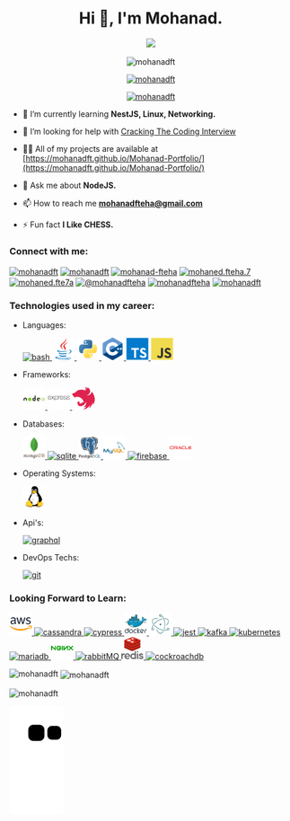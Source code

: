 
<h1 align="center">Hi 👋, I'm Mohanad.</h1>  
<p align="center">
	<a  href="https://github.com/Ratheshan03/readme-typing-svg" align="center">
		<img  src="https://readme-typing-svg.herokuapp.com?lines=Software+Engineer+Undergraduate;Backend+Web+Developer;Aspiring+Learner&;&width=400&height=50" />
	</a>
</p>
</p>
<p align="center"> <img src="https://komarev.com/ghpvc/?username=mohanadft&label=Profile%20views&color=0e75b6&style=flat" alt="mohanadft" /> </p>  
  
<p align="center"> <a href="https://github.com/ryo-ma/github-profile-trophy"><img src="https://github-profile-trophy.vercel.app/?username=mohanadft" alt="mohanadft" /></a> </p>  
  
<p align="center"> <a href="https://twitter.com/mohanadft" target="blank"><img src="https://img.shields.io/twitter/follow/mohanadft?logo=twitter&style=for-the-badge" alt="mohanadft" /></a> </p>  
  
- 🌱 I’m currently learning **NestJS, Linux, Networking.**  
  
- 🤝 I’m looking for help with [Cracking The Coding Interview](https://github.com/mohanadft/Cracking-The-Coding-Interview)  
  
- 👨‍💻 All of my projects are available at [https://mohanadft.github.io/Mohanad-Portfolio/](https://mohanadft.github.io/Mohanad-Portfolio/)  
  
- 💬 Ask me about **NodeJS.**  
  
- 📫 How to reach me **mohanadfteha@gmail.com**  
  
- ⚡ Fun fact **I Like CHESS.**  
  
<h3 align="left">Connect with me:</h3>  
<p align="left">  
<a href="https://dev.to/mohanadft" target="blank"><img align="center" src="https://raw.githubusercontent.com/rahuldkjain/github-profile-readme-generator/master/src/images/icons/Social/devto.svg" alt="mohanadft" height="30" width="40" /></a>  
<a href="https://twitter.com/mohanadft" target="blank"><img align="center" src="https://raw.githubusercontent.com/rahuldkjain/github-profile-readme-generator/master/src/images/icons/Social/twitter.svg" alt="mohanadft" height="30" width="40" /></a>  
<a href="https://linkedin.com/in/mohanad-fteha" target="blank"><img align="center" src="https://raw.githubusercontent.com/rahuldkjain/github-profile-readme-generator/master/src/images/icons/Social/linked-in-alt.svg" alt="mohanad-fteha" height="30" width="40" /></a>  
<a href="https://fb.com/mohaned.fteha.7" target="blank"><img align="center" src="https://raw.githubusercontent.com/rahuldkjain/github-profile-readme-generator/master/src/images/icons/Social/facebook.svg" alt="mohaned.fteha.7" height="30" width="40" /></a>  
<a href="https://instagram.com/mohaned.fte7a" target="blank"><img align="center" src="https://raw.githubusercontent.com/rahuldkjain/github-profile-readme-generator/master/src/images/icons/Social/instagram.svg" alt="mohaned.fte7a" height="30" width="40" /></a>  
<a href="https://medium.com/@mohanadfteha" target="blank"><img align="center" src="https://raw.githubusercontent.com/rahuldkjain/github-profile-readme-generator/master/src/images/icons/Social/medium.svg" alt="@mohanadfteha" height="30" width="40" /></a>  
<a href="https://codeforces.com/profile/mohanadfteha" target="blank"><img align="center" src="https://raw.githubusercontent.com/rahuldkjain/github-profile-readme-generator/master/src/images/icons/Social/codeforces.svg" alt="mohanadfteha" height="30" width="40" /></a>  
<a href="https://www.leetcode.com/mohanadft" target="blank"><img align="center" src="https://raw.githubusercontent.com/rahuldkjain/github-profile-readme-generator/master/src/images/icons/Social/leet-code.svg" alt="mohanadft" height="30" width="40" /></a>  
</p>  

  
<h3 align="left">Technologies used in my career: </h3>  
<ul>
<li>
	Languages: 
	<p>
	<a href="https://www.gnu.org/software/bash/" target="_blank" rel="noreferrer"> <img src="https://www.vectorlogo.zone/logos/gnu_bash/gnu_bash-icon.svg" alt="bash" width="40" height="40"/> </a>
	<a href="https://www.java.com" target="_blank" rel="noreferrer"> <img src="https://raw.githubusercontent.com/devicons/devicon/master/icons/java/java-original.svg" alt="java" width="40" height="40"/> </a>
	<a href="https://www.python.org" target="_blank" rel="noreferrer"> <img src="https://raw.githubusercontent.com/devicons/devicon/master/icons/python/python-original.svg" alt="python" width="40" height="40"/> </a> 
	 <a href="https://www.w3schools.com/cpp/" target="_blank" rel="noreferrer"> <img src="https://raw.githubusercontent.com/devicons/devicon/master/icons/cplusplus/cplusplus-original.svg" alt="cplusplus" width="40" height="40"/> </a>
	  <a href="https://www.typescriptlang.org/" target="_blank" rel="noreferrer"> <img src="https://raw.githubusercontent.com/devicons/devicon/master/icons/typescript/typescript-original.svg" alt="typescript" width="40" height="40"/> 
	  </a>
	    <a href="https://developer.mozilla.org/en-US/docs/Web/JavaScript" target="_blank" rel="noreferrer"> <img src="https://raw.githubusercontent.com/devicons/devicon/master/icons/javascript/javascript-original.svg" alt="javascript" width="40" height="40"/> </a> 
</p>
</li>
<li>
	Frameworks:
	<p>
	<a href="https://nodejs.org" target="_blank" rel="noreferrer"> <img src="https://raw.githubusercontent.com/devicons/devicon/master/icons/nodejs/nodejs-original-wordmark.svg" alt="nodejs" width="40" height="40"/> </a> 
	 <a href="https://expressjs.com" target="_blank" rel="noreferrer"> <img src="https://raw.githubusercontent.com/devicons/devicon/master/icons/express/express-original-wordmark.svg" alt="express" width="40" height="40"/> 
	 </a> 
	 <a href="https://nestjs.com/" target="_blank" rel="noreferrer"> <img src="https://raw.githubusercontent.com/devicons/devicon/master/icons/nestjs/nestjs-plain.svg" alt="nestjs" width="40" height="40"/> </a> 
</p>
</li>
	<li>
	Databases: 
	<p>
	 <a href="https://www.mongodb.com/" target="_blank" rel="noreferrer"> <img src="https://raw.githubusercontent.com/devicons/devicon/master/icons/mongodb/mongodb-original-wordmark.svg" alt="mongodb" width="40" height="40"/> </a> 
	 <a href="https://www.sqlite.org/" target="_blank" rel="noreferrer"> <img src="https://www.vectorlogo.zone/logos/sqlite/sqlite-icon.svg" alt="sqlite" width="40" height="40"/> </a>  
	 <a href="https://www.postgresql.org" target="_blank" rel="noreferrer"> <img src="https://raw.githubusercontent.com/devicons/devicon/master/icons/postgresql/postgresql-original-wordmark.svg" alt="postgresql" width="40" height="40"/> </a>
	  <a href="https://www.mysql.com/" target="_blank" rel="noreferrer"> <img src="https://raw.githubusercontent.com/devicons/devicon/master/icons/mysql/mysql-original-wordmark.svg" alt="mysql" width="40" height="40"/> </a> 
	  <a href="https://firebase.google.com/" target="_blank" rel="noreferrer"> <img src="https://www.vectorlogo.zone/logos/firebase/firebase-icon.svg" alt="firebase" width="40" height="40"/> </a> 
	  <a href="https://www.oracle.com/" target="_blank" rel="noreferrer"> <img src="https://raw.githubusercontent.com/devicons/devicon/master/icons/oracle/oracle-original.svg" alt="oracle" width="40" height="40"/> </a>
	</p>
</li>
<li>
Operating Systems:
<p>
<a href="https://www.linux.org/" target="_blank" rel="noreferrer"> <img src="https://raw.githubusercontent.com/devicons/devicon/master/icons/linux/linux-original.svg" alt="linux" width="40" height="40"/> </a> 
</p>
</li>
<li>
Api's:
<p>
  <a href="https://graphql.org" target="_blank" rel="noreferrer"> <img src="https://www.vectorlogo.zone/logos/graphql/graphql-icon.svg" alt="graphql" width="40" height="40"/> </a>  
</p>
</li>
<li>
DevOps Techs:
<p>
<a href="https://git-scm.com/" target="_blank" rel="noreferrer"> <img src="https://www.vectorlogo.zone/logos/git-scm/git-scm-icon.svg" alt="git" width="40" height="40"/> </a>
</p>
</li>
</ul>
<p>




 
  










</p>

<h3 align="left">Looking Forward to Learn: </h3>  
<p align="left"> <a href="https://aws.amazon.com" target="_blank" rel="noreferrer"> <img src="https://raw.githubusercontent.com/devicons/devicon/master/icons/amazonwebservices/amazonwebservices-original-wordmark.svg" alt="aws" width="40" height="40"/> </a> <a href="https://cassandra.apache.org/" target="_blank" rel="noreferrer"> <img src="https://www.vectorlogo.zone/logos/apache_cassandra/apache_cassandra-icon.svg" alt="cassandra" width="40" height="40"/> </a> </a> <a href="https://www.cypress.io" target="_blank" rel="noreferrer"> <img src="https://raw.githubusercontent.com/simple-icons/simple-icons/6e46ec1fc23b60c8fd0d2f2ff46db82e16dbd75f/icons/cypress.svg" alt="cypress" width="40" height="40"/> </a> <a href="https://www.docker.com/" target="_blank" rel="noreferrer"> <img src="https://raw.githubusercontent.com/devicons/devicon/master/icons/docker/docker-original-wordmark.svg" alt="docker" width="40" height="40"/> </a> <a href="https://www.electronjs.org" target="_blank" rel="noreferrer"> <img src="https://raw.githubusercontent.com/devicons/devicon/master/icons/electron/electron-original.svg" alt="electron" width="40" height="40"/> </a><a href="https://jestjs.io" target="_blank" rel="noreferrer"> <img src="https://www.vectorlogo.zone/logos/jestjsio/jestjsio-icon.svg" alt="jest" width="40" height="40"/> </a> <a href="https://kafka.apache.org/" target="_blank" rel="noreferrer"> <img src="https://www.vectorlogo.zone/logos/apache_kafka/apache_kafka-icon.svg" alt="kafka" width="40" height="40"/> </a> <a href="https://kubernetes.io" target="_blank" rel="noreferrer"> <img src="https://www.vectorlogo.zone/logos/kubernetes/kubernetes-icon.svg" alt="kubernetes" width="40" height="40"/> </a> <a href="https://mariadb.org/" target="_blank" rel="noreferrer"> <img src="https://www.vectorlogo.zone/logos/mariadb/mariadb-icon.svg" alt="mariadb" width="40" height="40"/> </a> <a href="https://www.nginx.com" target="_blank" rel="noreferrer"> <img src="https://raw.githubusercontent.com/devicons/devicon/master/icons/nginx/nginx-original.svg" alt="nginx" width="40" height="40"/> </a>   <a href="https://www.rabbitmq.com" target="_blank" rel="noreferrer"> <img src="https://www.vectorlogo.zone/logos/rabbitmq/rabbitmq-icon.svg" alt="rabbitMQ" width="40" height="40"/> </a> <a href="https://redis.io" target="_blank" rel="noreferrer"> <img src="https://raw.githubusercontent.com/devicons/devicon/master/icons/redis/redis-original-wordmark.svg" alt="redis" width="40" height="40"/> </a> 
<a href="https://www.cockroachlabs.com/product/cockroachdb/" target="_blank" rel="noreferrer"> <img src="https://cdn.worldvectorlogo.com/logos/cockroachdb.svg" alt="cockroachdb" width="40" height="40"/> </a>
</p>  
  
<p><img align="left" src="https://github-readme-stats.vercel.app/api/top-langs?username=mohanadft&show_icons=true&locale=en&layout=compact" alt="mohanadft" /></p>  
  
<p>&nbsp;<img align="center" src="https://github-readme-stats.vercel.app/api?username=mohanadft&show_icons=true&locale=en" alt="mohanadft" /></p>  
  
<p><img align="center" src="https://github-readme-streak-stats.herokuapp.com/?user=mohanadft&" alt="mohanadft" /></p>


![Snake animation](https://github.com/mohanadft/mohanadft/blob/output/github-contribution-grid-snake.svg)
